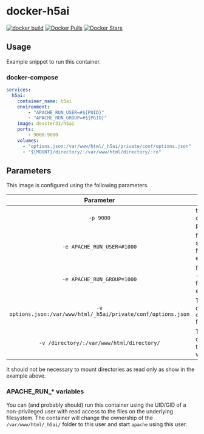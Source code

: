 # docker-h5ai

[![docker build](https://github.com/devster31/docker-h5ai/workflows/docker%20build/badge.svg)](https://github.com/devster31/docker-h5ai/actions)
[![Docker Pulls](https://img.shields.io/docker/pulls/devster31/h5ai.svg?style=flat-square&color=E68523&label=pulls&logo=docker&logoColor=FFFFFF)](https://hub.docker.com/r/devster31/h5ai)
[![Docker Stars](https://img.shields.io/docker/stars/devster31/h5ai.svg?style=flat-square&color=E68523&label=stars&logo=docker&logoColor=FFFFFF)](https://hub.docker.com/r/devster31/h5ai)

## Usage

Example snippet to run this container.

### docker-compose

```yaml
services:
  h5ai:
    container_name: h5ai
    environment:
        - "APACHE_RUN_USER=#${PUID}"
        - "APACHE_RUN_GROUP=#${PGID}"
    image: devster31/h5ai
    ports:
        - 9000:9000
    volumes:
      - "options.json:/var/www/html/_h5ai/private/conf/options.json"
      - "${MOUNT}/directory/:/var/www/html/directory/:ro"
```

## Parameters

This image is configured using the following parameters.

| Parameter | Function |
| :----: | --- |
| `-p 9000` | tcp connection port |
| `-e APACHE_RUN_USER=#1000` | for UserID - see below for explanation |
| `-e APACHE_RUN_GROUP=1000` | for GroupID - see below for explanation |
| `-v options.json:/var/www/html/_h5ai/private/conf/options.json` | To mount a custom `options.json` file. |
| `-v /directory/:/var/www/html/directory/` | To mount directories to be used with `h5ai`. |

It should not be necessary to mount directories as read only as show in the example above.

### APACHE_RUN_* variables

You can (and probably should) run this container using the UID/GID of a non-privileged user with read access to the files
on the underlying filesystem. The container will change the ownership of the `/var/www/html/_h5ai/` folder to this user
and start `apache` using this user.
